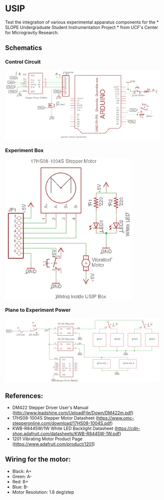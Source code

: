 # USIP

Test the integration of various experimental apparatus components for the * SLOPE Undergraduate Student Instrumentation Project * from UCF's Center for Microgravity Research.

## Schematics
### Control Circuit
![alt text](https://raw.githubusercontent.com/DiegoBriceno03/USIP/master/Schematics/USIP_Control.png)

### Experiment Box
![alt text](https://raw.githubusercontent.com/DiegoBriceno03/USIP/master/Schematics/USIP_Box.png)

### Plane to Experiment Power
![alt text](https://raw.githubusercontent.com/DiegoBriceno03/USIP/master/Schematics/Plane2USIP_Wiring.png)

## References:
- DM422 Stepper Driver User's Manual (http://www.leadshine.com/UploadFile/Down/DM422m.pdf)
- 17HS08-1004S Stepper Motor Datasheet (https://www.omc-stepperonline.com/download/17HS08-1004S.pdf)
- KWB-R8445W/1W White LED Backlight Datasheet (https://cdn-shop.adafruit.com/datasheets/KWB-R8445W-1W.pdf)
- 1201 Vibrating Motor Product Page (https://www.adafruit.com/product/1201)

## Wiring for the motor:
- Black: A+
- Green: A-
- Red:   B+
- Blue:  B-
- Motor Resolution: 1.8 deg/step

